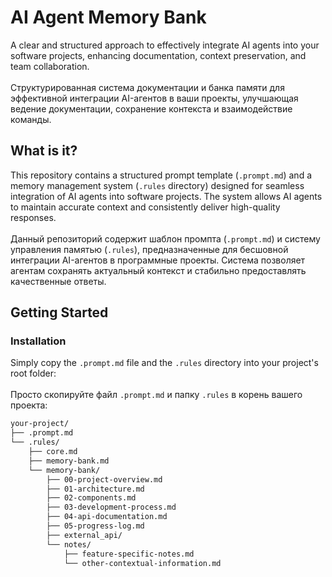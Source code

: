 # AI Agent Memory Bank

A clear and structured approach to effectively integrate AI agents into your software projects, enhancing documentation, context preservation, and team collaboration.\
\
Структурированная система документации и банка памяти для эффективной интеграции AI-агентов в ваши проекты, улучшающая ведение документации, сохранение контекста и взаимодействие команды.

## What is it?

This repository contains a structured prompt template (`.prompt.md`) and a memory management system (`.rules` directory) designed for seamless integration of AI agents into software projects. The system allows AI agents to maintain accurate context and consistently deliver high-quality responses.\
\
Данный репозиторий содержит шаблон промпта (`.prompt.md`) и систему управления памятью (`.rules`), предназначенные для бесшовной интеграции AI-агентов в программные проекты. Система позволяет агентам сохранять актуальный контекст и стабильно предоставлять качественные ответы.

## Getting Started

### Installation

Simply copy the `.prompt.md` file and the `.rules` directory into your project's root folder:\
\
Просто скопируйте файл `.prompt.md` и папку `.rules` в корень вашего проекта:

```bash
your-project/
├── .prompt.md
└── .rules/
    ├── core.md
    ├── memory-bank.md
    └── memory-bank/
        ├── 00-project-overview.md
        ├── 01-architecture.md
        ├── 02-components.md
        ├── 03-development-process.md
        ├── 04-api-documentation.md
        ├── 05-progress-log.md
        ├── external_api/
        └── notes/
            ├── feature-specific-notes.md
            └── other-contextual-information.md
```


